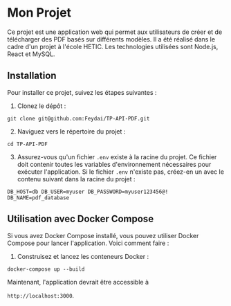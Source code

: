 # Mon Projet

Ce projet est une application web qui permet aux utilisateurs de créer et de télécharger des PDF basés sur différents modèles. Il a été réalisé dans le cadre d'un projet à l'école HETIC. Les technologies utilisées sont Node.js, React et MySQL.

## Installation

Pour installer ce projet, suivez les étapes suivantes :

1. Clonez le dépôt :

```git clone git@github.com:Feydai/TP-API-PDF.git```

2. Naviguez vers le répertoire du projet :

```cd TP-API-PDF```

3. Assurez-vous qu'un fichier `.env` existe à la racine du projet. Ce fichier doit contenir toutes les variables d'environnement nécessaires pour exécuter l'application. Si le fichier `.env` n'existe pas, créez-en un avec le contenu suivant dans la racine du projet :

`DB_HOST=db DB_USER=myuser
DB_PASSWORD=myuser123456@!
DB_NAME=pdf_database`

## Utilisation avec Docker Compose

Si vous avez Docker Compose installé, vous pouvez utiliser Docker Compose pour lancer l'application. Voici comment faire :

1. Construisez et lancez les conteneurs Docker :

```docker-compose up --build```

Maintenant, l'application devrait être accessible à 

`http://localhost:3000`.
